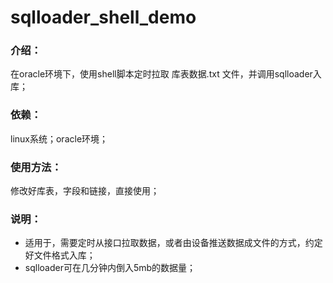 # sqlloader_shell_demo
### 介绍：
在oracle环境下，使用shell脚本定时拉取 库表数据.txt 文件，并调用sqlloader入库；
### 依赖：
linux系统；oracle环境；
### 使用方法：
修改好库表，字段和链接，直接使用；
### 说明：
* 适用于，需要定时从接口拉取数据，或者由设备推送数据成文件的方式，约定好文件格式入库；
* sqlloader可在几分钟内倒入5mb的数据量；

